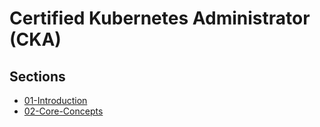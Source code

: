 # Certified Kubernetes Administrator (CKA)

## Sections
- [01-Introduction](docs/01-Introduction/index.md)
- [02-Core-Concepts](docs/02-Core-Concepts/index.md)
